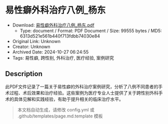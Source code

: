 # 易性癖外科治疗八例_杨东

- Download: [易性癖外科治疗八例_杨东.pdf](易性癖外科治疗八例_杨东.pdf)
    - Type: document / Format: PDF Document / Size: 99555 bytes / MD5: 6313d521e561b440f713fdbb74030e84
- Original Link: Unknown
- Creator: Unknown
- Archived Date: 2024-10-27 06:24:55
- Tags: 易性癖, 跨性别, 外科治疗, 医疗经验, 案例研究

## Description

此PDF文件记录了一篇关于易性癖的外科治疗案例研究，分析了八例不同患者的手术过程、术后效果和治疗经验。这些案例为医疗专业人士提供了关于跨性别外科手术的具体见解和实践经验，有助于提升相关的临床治疗水平。

> 本文档自动生成，请修改 config.yml 或 .github/templates/page.md.template 模板
